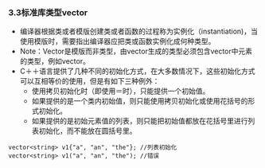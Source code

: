 ### 3.3标准库类型vector
+ 编译器根据类或者模版创建类或者函数的过程称为实例化（instantiation)，当使用模版时，需要指出编译器应把类或函数实例化成何种类型。
+ Note：Vector是模版而非类型，由vector生成的类型必须包含vector中元素的类型，例如vector<int>。
+ C＋＋语言提供了几种不同的初始化方式，在大多数情况下，这些初始化方式可以互相等价的使用，但是有如下三种例外：
  * 使用拷贝初始化时（即使用＝时），只能提供一个初始值。
  * 如果提供的是一个类内初始值，则只能使用拷贝初始化或使用花括号的形式初始化。
  * 如果提供的是初始元素值的列表，则只能把初始值都放在花括号里进行列表初始化，而不能放在圆括号里。
```
vector<string> v1{"a", "an", "the"}; //列表初始化
vector<string> v1("a", "an", "the"); //错误
```

